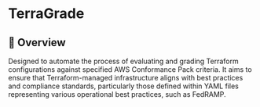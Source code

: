 # TerraGrade






## :wave: **Overview**

Designed to automate the process of evaluating and grading Terraform configurations against specified AWS Conformance Pack criteria. It aims to ensure that Terraform-managed infrastructure aligns with best practices and compliance standards, particularly those defined within YAML files representing various operational best practices, such as FedRAMP.



<!-- (                    END                    ) -->

